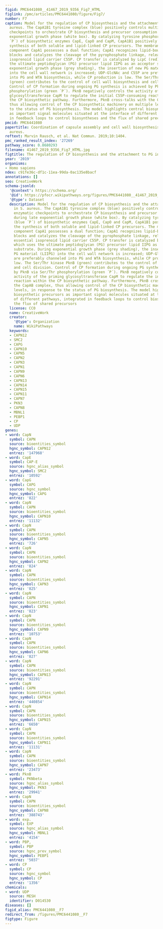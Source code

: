 ```yaml
---
figid: PMC6441080__41467_2019_9356_Fig7_HTML
figlink: /pmc/articles/PMC6441080/figure/Fig7/
number: F7
caption: Model for the regulation of CP biosynthesis and the attachment to PG in S.
  aureus. The CapA1B1 tyrosine complex (blue) positively controls multiple enzymatic
  checkpoints to orchestrate CP biosynthesis and precursor consumption during late
  exponential growth phase (white box). By catalyzing tyrosine phosphorylation (blue
  ´P´) of biosynthetic enzymes CapE, CapO and CapM, CapA1B1 positively controls the
  synthesis of both soluble and lipid-linked CP precursors. The membrane-anchored
  component CapA1 possesses a dual function; CapA1 recognizes lipid-bound CP building
  blocks and catalyzes the cleavage of the pyrophosphate linkage, releasing the essential
  isoprenoid lipid carrier C55P. CP transfer is catalyzed by LcpC (red), which uses
  the ultimate peptidoglycan (PG) precursor lipid IIPG as an acceptor substrate. During
  exponential growth phase (grey shading), the insertion of new PG material (LIIPG)
  into the cell wall network is increased; UDP-GlcNAc and C55P are preferably channeled
  into PG and WTA biosynthesis, while CP production is low. The Ser/Thr kinase PknB
  (green) contributes to the control of cell wall biosynthesis and cell division.
  Control of CP formation during ongoing PG synthesis is achieved by PknB via Ser/Thr
  phosphorylation (green ´P´). PknB negatively controls the activity of the priming
  glycosyltransferase CapM to regulate the initial C55P-consuming reaction within
  the CP biosynthetic pathway. Furthermore, PknB cross-talks with the CapAB complex,
  thus allowing control of the CP biosynthetic machinery on multiple levels, in response
  to the status of PG biosynthesis. The model highlights central biosynthetic precursors
  as important signal molecules situated at the interface of different pathways, integrated
  in feedback loops to control biosyntheses and the flux of shared precursors
pmcid: PMC6441080
papertitle: Coordination of capsule assembly and cell wall biosynthesis in Staphylococcus
  aureus.
reftext: Marvin Rausch, et al. Nat Commun. 2019;10:1404.
pmc_ranked_result_index: '27269'
pathway_score: 0.8680293
filename: 41467_2019_9356_Fig7_HTML.jpg
figtitle: The regulation of CP biosynthesis and the attachment to PG in S
year: '2019'
organisms:
- Homo sapiens
ndex: c91fe36c-df1c-11ea-99da-0ac135e8bacf
annotations: []
seo: CreativeWork
schema-jsonld:
  '@context': https://schema.org/
  '@id': https://pfocr.wikipathways.org/figures/PMC6441080__41467_2019_9356_Fig7_HTML.html
  '@type': Dataset
  description: Model for the regulation of CP biosynthesis and the attachment to PG
    in S. aureus. The CapA1B1 tyrosine complex (blue) positively controls multiple
    enzymatic checkpoints to orchestrate CP biosynthesis and precursor consumption
    during late exponential growth phase (white box). By catalyzing tyrosine phosphorylation
    (blue ´P´) of biosynthetic enzymes CapE, CapO and CapM, CapA1B1 positively controls
    the synthesis of both soluble and lipid-linked CP precursors. The membrane-anchored
    component CapA1 possesses a dual function; CapA1 recognizes lipid-bound CP building
    blocks and catalyzes the cleavage of the pyrophosphate linkage, releasing the
    essential isoprenoid lipid carrier C55P. CP transfer is catalyzed by LcpC (red),
    which uses the ultimate peptidoglycan (PG) precursor lipid IIPG as an acceptor
    substrate. During exponential growth phase (grey shading), the insertion of new
    PG material (LIIPG) into the cell wall network is increased; UDP-GlcNAc and C55P
    are preferably channeled into PG and WTA biosynthesis, while CP production is
    low. The Ser/Thr kinase PknB (green) contributes to the control of cell wall biosynthesis
    and cell division. Control of CP formation during ongoing PG synthesis is achieved
    by PknB via Ser/Thr phosphorylation (green ´P´). PknB negatively controls the
    activity of the priming glycosyltransferase CapM to regulate the initial C55P-consuming
    reaction within the CP biosynthetic pathway. Furthermore, PknB cross-talks with
    the CapAB complex, thus allowing control of the CP biosynthetic machinery on multiple
    levels, in response to the status of PG biosynthesis. The model highlights central
    biosynthetic precursors as important signal molecules situated at the interface
    of different pathways, integrated in feedback loops to control biosyntheses and
    the flux of shared precursors
  license: CC0
  name: CreativeWork
  creator:
    '@type': Organization
    name: WikiPathways
  keywords:
  - CAPN12
  - SMC2
  - CAPG
  - CAPN10
  - CAPN5
  - CAPN2
  - CAPN3
  - CAPN1
  - CAPN9
  - CAPN6
  - CAPN13
  - CAPN14
  - CAPN15
  - CAPN11
  - CAPN7
  - PKN3
  - CAPN8
  - MBNL1
  - PEBP1
  - CP
  - UDP
genes:
- word: CapN
  symbol: CAPN
  source: bioentities_symbol
  hgnc_symbol: CAPN12
  entrez: '147968'
- word: CapE
  symbol: CAP-E
  source: hgnc_alias_symbol
  hgnc_symbol: SMC2
  entrez: '10592'
- word: CapG
  symbol: CAPG
  source: hgnc_symbol
  hgnc_symbol: CAPG
  entrez: '822'
- word: CapN
  symbol: CAPN
  source: bioentities_symbol
  hgnc_symbol: CAPN10
  entrez: '11132'
- word: CapN
  symbol: CAPN
  source: bioentities_symbol
  hgnc_symbol: CAPN5
  entrez: '726'
- word: CapN
  symbol: CAPN
  source: bioentities_symbol
  hgnc_symbol: CAPN2
  entrez: '824'
- word: CapN
  symbol: CAPN
  source: bioentities_symbol
  hgnc_symbol: CAPN3
  entrez: '825'
- word: CapN
  symbol: CAPN
  source: bioentities_symbol
  hgnc_symbol: CAPN1
  entrez: '823'
- word: CapN
  symbol: CAPN
  source: bioentities_symbol
  hgnc_symbol: CAPN9
  entrez: '10753'
- word: CapN
  symbol: CAPN
  source: bioentities_symbol
  hgnc_symbol: CAPN6
  entrez: '827'
- word: CapN
  symbol: CAPN
  source: bioentities_symbol
  hgnc_symbol: CAPN13
  entrez: '92291'
- word: CapN
  symbol: CAPN
  source: bioentities_symbol
  hgnc_symbol: CAPN14
  entrez: '440854'
- word: CapN
  symbol: CAPN
  source: bioentities_symbol
  hgnc_symbol: CAPN15
  entrez: '6650'
- word: CapN
  symbol: CAPN
  source: bioentities_symbol
  hgnc_symbol: CAPN11
  entrez: '11131'
- word: CapN
  symbol: CAPN
  source: bioentities_symbol
  hgnc_symbol: CAPN7
  entrez: '23473'
- word: PknB
  symbol: PKNbeta
  source: hgnc_alias_symbol
  hgnc_symbol: PKN3
  entrez: '29941'
- word: CapN
  symbol: CAPN
  source: bioentities_symbol
  hgnc_symbol: CAPN8
  entrez: '388743'
- word: exp.
  symbol: EXP
  source: hgnc_alias_symbol
  hgnc_symbol: MBNL1
  entrez: '4154'
- word: PBP,
  symbol: PBP
  source: hgnc_prev_symbol
  hgnc_symbol: PEBP1
  entrez: '5037'
- word: CP
  symbol: CP
  source: hgnc_symbol
  hgnc_symbol: CP
  entrez: '1356'
chemicals:
- word: UDP
  source: MESH
  identifier: D014530
diseases: []
figid_alias: PMC6441080__F7
redirect_from: /figures/PMC6441080__F7
figtype: Figure
---
```

